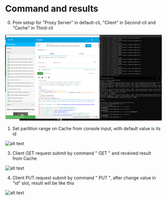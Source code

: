 # Command and results

0) Pom setup for "Proxy Server" in default-cli, "Client" in Second-cli and "Cache" in Third-cli

![alt text](https://github.com/datnguyen79198/parallel_programming/blob/main/lab6/assert/1.PNG)

1) Set partition range on Cache from console input, with default value is its id

![alt text](https://github.com/datnguyen79198/parallel_programming/blob/main/lab6/assert/2.PNG)

3) Client GET request submit by command " GET <something>" and received result from Cache

![alt text](https://github.com/datnguyen79198/parallel_programming/blob/main/lab6/assert/3.PNG)

4) Client PUT request submit by command " PUT <id> <something>", after change value in "id" slot, result will be like this

![alt text](https://github.com/datnguyen79198/parallel_programming/blob/main/lab6/assert/4.PNG)
